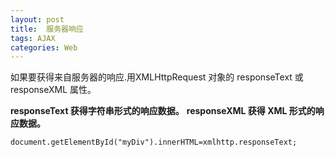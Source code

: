 ```yaml
---
layout: post
title:  服务器响应
tags: AJAX
categories: Web
---
```


如果要获得来自服务器的响应.用XMLHttpRequest 对象的 responseText 或 responseXML 属性。


**responseText 获得字符串形式的响应数据。**
**responseXML  获得 XML 形式的响应数据。**



`document.getElementById("myDiv").innerHTML=xmlhttp.responseText;`




